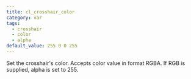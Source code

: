 ```yaml
---
title: cl_crosshair_color
category: var
tags:
  - crosshair
  - color
  - alpha
default_value: 255 0 0 255
---
```


Set the crosshair's color. Accepts color value in format RGBA. If RGB is supplied, alpha is set to 255.

